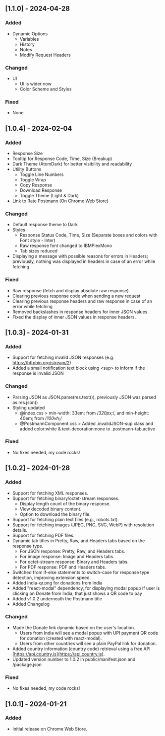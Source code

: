 ## [1.1.0] - 2024-04-28
### Added
- Dynamic Options
  - Variables
  - History
  - Notes
  - Modify Request Headers

### Changed
- UI
  - UI is wider now
  - Color Scheme and Styles

### Fixed
- None

## [1.0.4] - 2024-02-04
### Added
- Response Size
- Tooltip for Response Code, Time, Size (Breakup)
- Dark Theme (AtomDark) for better visibility and readability
- Utility Buttons
  - Toggle Line Numbers
  - Toggle Wrap
  - Copy Response
  - Download Response
  - Toggle Theme (Light & Dark)
- Link to Rate Postmann (On Chrome Web Store)

### Changed
- Default response theme to Dark
- Styles
  - Response Status Code, Time, Size (Separate boxes and colors with Font style - Inter)
  - Raw response font changed to IBMPlexMono
  - Tab sizes reduced
- Displaying a message with possible reasons for errors in Headers; previously, nothing was displayed in headers in case of an error while fetching.

### Fixed
- Raw response (fetch and display absolute raw response)
- Clearing previous response code when sending a new request
- Clearing previous response headers and raw response in case of an error while fetching
- Removed backslashes in response headers for inner JSON values.
- Fixed the display of inner JSON values in response headers.

## [1.0.3] - 2024-01-31
### Added
- Support for fetching invalid JSON responses (e.g. https://httpbin.org/stream/2)
- Added a small notification text block using &lt;sup&gt; to inform if the response is Invalid JSON

### Changed
- Parsing JSON as JSON.parse(res.text()), previously JSON was parsed as res.json()
- Styling updated
  - @index.css > min-width: 33em; from /*320px;*/, and min-height: 40em; from /*100vh;*/
  - @PostmannComponent.css > Added .invalidJSON-sup class and added color:white & text-decoration:none to .postmann-tab.active

### Fixed
- No fixes needed, my code rocks!  

## [1.0.2] - 2024-01-28
### Added
- Support for fetching XML responses.
- Support for fetching binary/octet-stream responses.
  - Display length count of the binary response.
  - View decoded binary content.
  - Option to download the binary file.
- Support for fetching plain text files (e.g., robots.txt).
- Support for fetching images (JPEG, PNG, SVG, WebP) with resolution details.
- Support for fetching PDF files.
- Dynamic tab titles in Pretty, Raw, and Headers tabs based on the response type.
  - For JSON response: Pretty, Raw, and Headers tabs.
  - For image response: Image and Headers tabs.
  - For octet-stream response: Binary and Headers tabs.
  - For PDF response: PDF and Headers tabs.
- Switched from if-else statements to switch-case for response type detection, improving extension speed.
- Added india-qr.png for donations from India
- Added "react-modal" dependency, for displaying modal popup if user is clicking on Donate from India, that just shows a QR code to pay
- Added v1.0.2 underneath the Postmann title
- Added Changelog

### Changed

- Made the Donate link dynamic based on the user's location.
  - Users from India will see a modal popup with UPI payment QR code for donation (created with react-modal).
  - Users from other countries will see a plain PayPal link for donation.
- Added country information (country code) retrieval using a free API [https://api.country.is](https://api.country.is).
- Updated version number to 1.0.2 in public/manifest.json and /package.json

### Fixed
- No fixes needed, my code rocks!

## [1.0.1] - 2024-01-21
### Added
- Initial release on Chrome Web Store.

